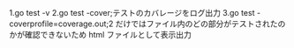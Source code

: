 1.go test -v
2.go test -cover;テストのカバレージをログ出力
3.go test -coverprofile=coverage.out;2 だけではファイル内のどの部分がテストされたのかが確認できないため html ファイルとして表示出力
